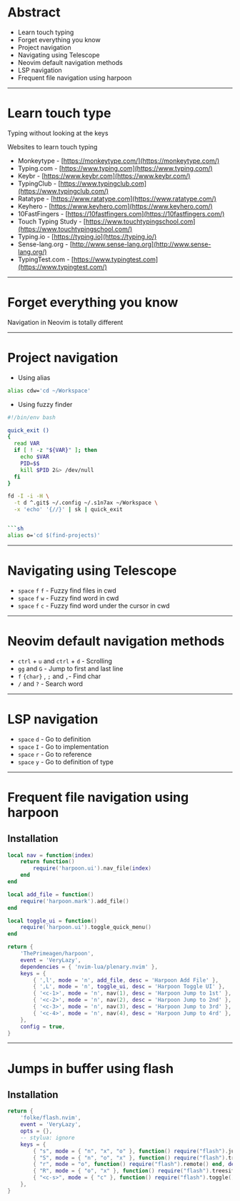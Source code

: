 # Abstract
- Learn touch typing
- Forget everything you know
- Project navigation
- Navigating using Telescope
- Neovim default navigation methods
- LSP navigation
- Frequent file navigation using harpoon

---

# Learn touch type
Typing without looking at the keys

Websites to learn touch typing

- Monkeytype - [https://monkeytype.com/](https://monkeytype.com/)
- Typing.com - [https://www.typing.com](https://www.typing.com/)
- Keybr - [https://www.keybr.com](https://www.keybr.com/)
- TypingClub - [https://www.typingclub.com](https://www.typingclub.com/)
- Ratatype - [https://www.ratatype.com](https://www.ratatype.com/)
- Keyhero - [https://www.keyhero.com](https://www.keyhero.com/)
- 10FastFingers - [https://10fastfingers.com](https://10fastfingers.com/)
- Touch Typing Study - [https://www.touchtypingschool.com](https://www.touchtypingschool.com/)
- Typing.io - [https://typing.io](https://typing.io/)
- Sense-lang.org - [http://www.sense-lang.org](http://www.sense-lang.org/)
- TypingTest.com - [https://www.typingtest.com](https://www.typingtest.com/)

---

# Forget everything you know
Navigation in Neovim is totally different

---

# Project navigation
- Using alias

```sh
alias cdw='cd ~/Workspace'
```

- Using fuzzy finder

```sh
#!/bin/env bash

quick_exit ()
{
  read VAR
  if [ ! -z "${VAR}" ]; then
    echo $VAR
    PID=$$
    kill $PID 2&> /dev/null
  fi
}

fd -I -i -H \
  -t d ^.git$ ~/.config ~/.s1n7ax ~/Workspace \
  -x 'echo' '{//}' | sk | quick_exit


```sh
alias o='cd $(find-projects)'
```

---

# Navigating using Telescope
- `space` `f` `f` - Fuzzy find files in cwd
- `space` `f` `w` - Fuzzy find word in cwd
- `space` `f` `c` - Fuzzy find word under the cursor in cwd

---

# Neovim default navigation methods
- `ctrl` + `u` and `ctrl` + `d` - Scrolling
- `gg` and `G` - Jump to first and last line
- `f` `{char}` , `;` and `,`- Find char
- `/` and `?` - Search word

---

# LSP navigation
- `space` `d` - Go to definition
- `space` `I` - Go to implementation
- `space` `r` - Go to reference
- `space` `y` - Go to definition of type


---

# Frequent file navigation using harpoon
## Installation

```lua
local nav = function(index)
    return function()
        require('harpoon.ui').nav_file(index)
    end
end

local add_file = function()
    require('harpoon.mark').add_file()
end

local toggle_ui = function()
    require('harpoon.ui').toggle_quick_menu()
end

return {
    'ThePrimeagen/harpoon',
    event = 'VeryLazy',
    dependencies = { 'nvim-lua/plenary.nvim' },
    keys = {
        { ',l', mode = 'n', add_file, desc = 'Harpoon Add File' },
        { ',L', mode = 'n', toggle_ui, desc = 'Harpoon Toggle UI' },
        { '<c-1>', mode = 'n', nav(1), desc = 'Harpoon Jump to 1st' },
        { '<c-2>', mode = 'n', nav(2), desc = 'Harpoon Jump to 2nd' },
        { '<c-3>', mode = 'n', nav(3), desc = 'Harpoon Jump to 3rd' },
        { '<c-4>', mode = 'n', nav(4), desc = 'Harpoon Jump to 4rd' },
    },
    config = true,
}
```

---

# Jumps in buffer using flash
## Installation
```lua
return {
    'folke/flash.nvim',
    event = 'VeryLazy',
    opts = {},
    -- stylua: ignore
    keys = {
        { "s", mode = { "n", "x", "o" }, function() require("flash").jump() end, desc = "Flash" },
        { "S", mode = { "n", "o", "x" }, function() require("flash").treesitter() end, desc = "Flash Treesitter" },
        { "r", mode = "o", function() require("flash").remote() end, desc = "Remote Flash" },
        { "R", mode = { "o", "x" }, function() require("flash").treesitter_search() end, desc = "Treesitter Search" },
        { "<c-s>", mode = { "c" }, function() require("flash").toggle() end, desc = "Toggle Flash Search" },
    },
}
```

